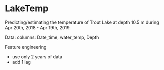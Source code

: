 # LakeTemp
Predicting/estimating the temperature of Trout Lake at depth 10.5 m during Apr 20th, 2018 - Apr 19th, 2019.

Data:
columns: Date_time, water_temp, Depth

Feature engineering
- use only 2 years of data
- add 1 lag
